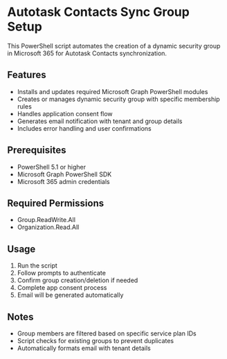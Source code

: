 # Autotask Contacts Sync Group Setup
This PowerShell script automates the creation of a dynamic security group in Microsoft 365 for Autotask Contacts synchronization.

## Features
- Installs and updates required Microsoft Graph PowerShell modules
- Creates or manages dynamic security group with specific membership rules
- Handles application consent flow
- Generates email notification with tenant and group details
- Includes error handling and user confirmations

## Prerequisites
- PowerShell 5.1 or higher
- Microsoft Graph PowerShell SDK
- Microsoft 365 admin credentials

## Required Permissions
- Group.ReadWrite.All
- Organization.Read.All

## Usage
1. Run the script
2. Follow prompts to authenticate
3. Confirm group creation/deletion if needed
4. Complete app consent process
5. Email will be generated automatically

## Notes
- Group members are filtered based on specific service plan IDs
- Script checks for existing groups to prevent duplicates
- Automatically formats email with tenant details
